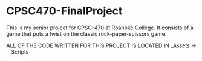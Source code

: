 # CPSC470-FinalProject

This is my senior project for CPSC-470 at Roanoke College. It consists of a game that puts a twist on the classic rock-paper-scissors game.

ALL OF THE CODE WRITTEN FOR THIS PROJECT IS LOCATED IN _Assets -> __Scripts
